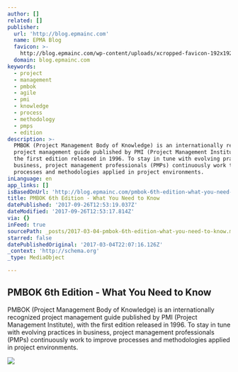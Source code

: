 ```yaml
---
author: []
related: []
publisher:
  url: 'http://blog.epmainc.com'
  name: EPMA Blog
  favicon: >-
    http://blog.epmainc.com/wp-content/uploads/xcropped-favicon-192x192.png.pagespeed.ic.jOptHf2FL6.png
  domain: blog.epmainc.com
keywords:
  - project
  - management
  - pmbok
  - agile
  - pmi
  - knowledge
  - process
  - methodology
  - pmps
  - edition
description: >-
  PMBOK (Project Management Body of Knowledge) is an internationally recognized
  project management guide published by PMI (Project Management Institute), with
  the first edition released in 1996. To stay in tune with evolving practices in
  business, project management professionals (PMPs) continuously work to improve
  processes and methodologies applied in project environments.
inLanguage: en
app_links: []
isBasedOnUrl: 'http://blog.epmainc.com/pmbok-6th-edition-what-you-need-to-know-2/'
title: PMBOK 6th Edition - What You Need to Know
datePublished: '2017-09-26T12:53:19.037Z'
dateModified: '2017-09-26T12:53:17.814Z'
via: {}
inFeed: true
sourcePath: _posts/2017-03-04-pmbok-6th-edition-what-you-need-to-know.md
starred: false
datePublishedOriginal: '2017-03-04T22:07:16.126Z'
_context: 'http://schema.org'
_type: MediaObject

---
```

<article style=""><h1>PMBOK 6th Edition - What You Need to Know</h1><p>PMBOK (Project Management Body of Knowledge) is an internationally recognized project management guide published by PMI (Project Management Institute), with the first edition released in 1996. To stay in tune with evolving practices in business, project management professionals (PMPs) continuously work to improve processes and methodologies applied in project environments.</p><img src="http://blog.epmainc.com/wp-content/themes/paula/images/body/background.jpg.pagespeed.ce.qxJd4_KZCf.jpg" /></article>